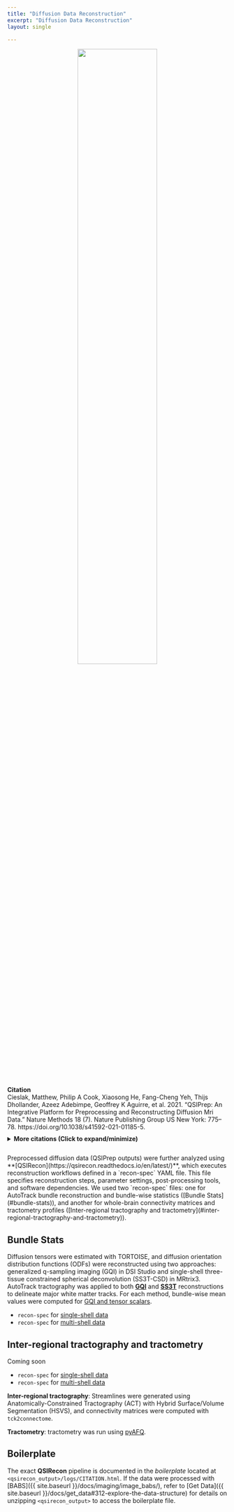 ```yaml
---
title: "Diffusion Data Reconstruction"
excerpt: "Diffusion Data Reconstruction"
layout: single

---
```


<style>
details p { margin: 8px 0 !important; }
details div { line-height: 1.6; }
</style>

<div style="text-align: center;">
     <img src="{{ site.baseurl }}/assets/images/misc/qsirecon_workflow.png" width="60%" height="auto" />
</div>

<br/>
<div style="margin: 10px 0;">
<strong>Citation</strong><br/>
Cieslak, Matthew, Philip A Cook, Xiaosong He, Fang-Cheng Yeh, Thijs Dhollander, Azeez Adebimpe, Geoffrey K Aguirre, et al. 2021. “QSIPrep: An Integrative Platform for Preprocessing and Reconstructing Diffusion Mri Data.” Nature Methods 18 (7). Nature Publishing Group US New York: 775–78. https://doi.org/10.1038/s41592-021-01185-5.
</div>

<details style="margin: 10px 0;">
<summary><strong>More citations (Click to expand/minimize)</strong></summary>
<div style="padding: 10px 0; line-height: 1.6;">
Abraham, Alexandre, Fabian Pedregosa, Michael Eickenberg, Philippe Gervais, Andreas Mueller, Jean Kossaifi, Alexandre Gramfort, Bertrand Thirion, and Gael Varoquaux. 2014. “Machine Learning for Neuroimaging with Scikit-Learn.” Frontiers in Neuroinformatics 8. https://doi.org/10.3389/fninf.2014.00014.
<p style="margin: 2px 0;"></p>
Dhollander, Thijs, David Raffelt, and Alan Connelly. 2016. “Unsupervised 3-Tissue Response Function Estimation from Single-Shell or Multi-Shell Diffusion Mr Data Without a Co-Registered T1 Image.” In ISMRM Workshop on Breaking the Barriers of Diffusion Mri, 5:5.
<p style="margin: 2px 0;"></p>
Dhollander, T, R Mito, D Raffelt, and A Connelly. 2019. “Improved White Matter Response Function Estimation for 3-Tissue Constrained Spherical Deconvolution.” In Proc. Intl. Soc. Mag. Reson. Med, 555.
<p style="margin: 2px 0;"></p>
Garyfallidis, Eleftherios, Matthew Brett, Bagrat Amirbekian, Ariel Rokem, Stefan Van Der Walt, Maxime Descoteaux, and Ian Nimmo-Smith. 2014. “Dipy, a Library for the Analysis of Diffusion Mri Data.” Frontiers in Neuroinformatics 8. Frontiers: 8.
<p style="margin: 2px 0;"></p>
Gorgolewski, K., C. D. Burns, C. Madison, D. Clark, Y. O. Halchenko, M. L. Waskom, and S. Ghosh. 2011. “Nipype: A Flexible, Lightweight and Extensible Neuroimaging Data Processing Framework in Python.” Frontiers in Neuroinformatics 5: 13. https://doi.org/10.3389/fninf.2011.00013.
<p style="margin: 2px 0;"></p>
Gorgolewski, Krzysztof J., Oscar Esteban, Christopher J. Markiewicz, Erik Ziegler, David Gage Ellis, Michael Philipp Notter, Dorota Jarecka, et al. 2018. “Nipype.” Software. Zenodo. https://doi.org/10.5281/zenodo.596855.
<p style="margin: 2px 0;"></p>
J-Donald, Robert Smith, David Raffelt, Rami Tabbara, Thijs Dhollander, Maximilian Pietsch, Daan Christiaens, Ben Jeurissen, Chun-Hung Yeh, and Alan" Connelly. 2019. “MRtrix3: A Fast, Flexible and Open Software Framework for Medical Image Processing and Visualisation.” NeuroImage 202: 116137.
<p style="margin: 2px 0;"></p>
Raffelt, David, Thijs Dhollander, J-Donald Tournier, Rami Tabbara, Robert E Smith, Eric Pierre, and Alan Connelly. 2017. “Bias Field Correction and Intensity Normalisation for Quantitative Analysis of Apparent Fibre Density.” In Proc. Intl. Soc. Mag. Reson. Med, 25:3541.
<p style="margin: 2px 0;"></p>
Tournier, J-Donald, Fernando Calamante, David G Gadian, and Alan Connelly. 2004. “Direct Estimation of the Fiber Orientation Density Function from Diffusion-Weighted Mri Data Using Spherical Deconvolution.” NeuroImage 23 (3). Elsevier: 1176–85.
<p style="margin: 2px 0;"></p>
Tournier, J-Donald, Chun-Hung Yeh, Fernando Calamante, Kuan-Hung Cho, Alan Connelly, and Ching-Po Lin. 2008. “Resolving Crossing Fibres Using Constrained Spherical Deconvolution: Validation Using Diffusion-Weighted Imaging Phantom Data.” Neuroimage 42 (2). Elsevier: 617–25.
<p style="margin: 2px 0;"></p>
Yeh, Fang-Cheng. 2020. “Shape Analysis of the Human Association Pathways.” Neuroimage 223. Elsevier: 117329.
<p style="margin: 2px 0;"></p>
Yeh, Fang-Cheng, Van Jay Wedeen, and Wen-Yih Isaac Tseng. 2010. “Generalized q-Sampling Imaging.” IEEE Transactions on Medical Imaging 29 (9). IEEE: 1626–35.
</div>
</details>


<br>
Preprocessed diffusion data (QSIPrep outputs) were further analyzed using **[QSIRecon](https://qsirecon.readthedocs.io/en/latest/)**, which executes reconstruction workflows defined in a `recon-spec` YAML file. This file specifies reconstruction steps, parameter settings, post-processing tools, and software dependencies. We used two `recon-spec` files: one for AutoTrack bundle reconstruction and bundle-wise statistics ([Bundle Stats](#bundle-stats)), and another for whole-brain connectivity matrices and tractometry profiles ([Inter-regional tractography and tractometry](#inter-regional-tractography-and-tractometry)).

## Bundle Stats

Diffusion tensors were estimated with TORTOISE, and diffusion orientation distribution functions (ODFs) were reconstructed using two approaches: generalized q-sampling imaging (GQI) in DSI Studio and single-shell three-tissue constrained spherical deconvolution (SS3T-CSD) in MRtrix3. AutoTrack tractography was applied to both [**GQI**](https://qsirecon.readthedocs.io/en/latest/builtin_workflows.html#dsi-studio-autotrack) and [**SS3T**](https://qsirecon.readthedocs.io/en/latest/builtin_workflows.html#ss3t-fod-autotrack) reconstructions to delineate major white matter tracks. For each method, bundle-wise mean values were computed for [GQI and tensor scalars](https://qsirecon.readthedocs.io/en/latest/builtin_workflows.html#id36).

 * `recon-spec` for [single-shell data](https://github.com/PennLINC/AI2D/blob/main/_data/reconspec_singleshell_bundle-stats_v1.yaml)
 * `recon-spec` for [multi-shell data](https://github.com/PennLINC/AI2D/blob/main/_data/reconspec_multishell_bundle-stats_v1.yaml)

## Inter-regional tractography and tractometry

Coming soon

 * `recon-spec` for [single-shell data](https://github.com/PennLINC/AI2D/blob/main/_data/reconspec_singleshell_whole-brain_v1.yaml)
 * `recon-spec` for [multi-shell data](https://github.com/PennLINC/AI2D/blob/main/_data/reconspec_multishell_whole-brain_v1.yaml)

**Inter-regional tractography**: Streamlines were generated using Anatomically-Constrained Tractography (ACT) with Hybrid Surface/Volume Segmentation (HSVS), and connectivity matrices were computed with `tck2connectome`.

**Tractometry**: tractometry was run using [pyAFQ](https://qsirecon.readthedocs.io/en/latest/builtin_workflows.html#pyafq-tractometry).

## Boilerplate

The exact **QSIRecon** pipeline is documented in the *boilerplate* located at `<qsirecon_output>/logs/CITATION.html`. If the data were processed with [BABS]({{ site.baseurl }}/docs/imaging/image_babs/), refer to [Get Data]({{ site.baseurl }}/docs/get_data#312-explore-the-data-structure) for details on unzipping `<qsirecon_output>` to access the boilerplate file.